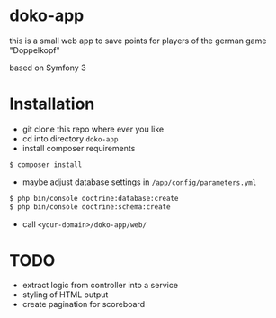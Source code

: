 doko-app
========

this is a small web app to save points for players of the german game "Doppelkopf"

based on Symfony 3

# Installation

- git clone this repo where ever you like
- cd into directory `doko-app`
- install composer requirements
```sh
$ composer install
```
- maybe adjust database settings in `/app/config/parameters.yml`
```sh
$ php bin/console doctrine:database:create
$ php bin/console doctrine:schema:create
```
- call `<your-domain>/doko-app/web/`

# TODO

- extract logic from controller into a service
- styling of HTML output
- create pagination for scoreboard
